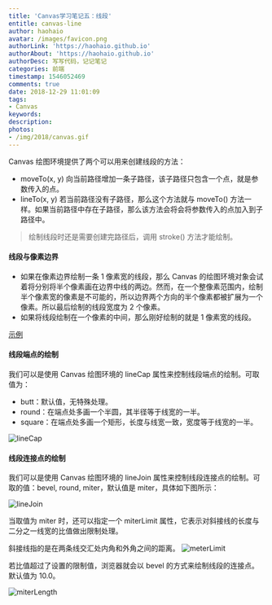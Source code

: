 ```yaml
---
title: 'Canvas学习笔记五：线段'
entitle: canvas-line
author: haohaio
avatar: /images/favicon.png
authorLink: 'https://haohaio.github.io'
authorAbout: 'https://haohaio.github.io'
authorDesc: 写写代码，记记笔记
categories: 前端
timestamp: 1546052469
comments: true
date: 2018-12-29 11:01:09
tags:
- Canvas
keywords:
description:
photos:
- /img/2018/canvas.gif
---
```


Canvas 绘图环境提供了两个可以用来创建线段的方法：

- moveTo(x, y)
  向当前路径增加一条子路径，该子路径只包含一个点，就是参数传入的点。
- lineTo(x, y)
  若当前路径没有子路径，那么这个方法就与 moveTo() 方法一样。如果当前路径中存在子路径，那么该方法会将会将参数传入的点加入到子路径中。

> 绘制线段时还是需要创建完路径后，调用 stroke() 方法才能绘制。

#### 线段与像素边界

- 如果在像素边界绘制一条 1 像素宽的线段，那么 Canvas 的绘图环境对象会试着将分别将半个像素画在边界中线的两边。然而，在一个整像素范围内，绘制半个像素宽的像素是不可能的，所以边界两个方向的半个像素都被扩展为一个像素。所以最后绘制的线段宽度为 2 个像素。
- 如果将线段绘制在一个像素的中间，那么刚好绘制的就是 1 像素宽的线段。

[示例](https://codepen.io/haohaio/pen/LMzmWP)

#### 线段端点的绘制

我们可以是使用 Canvas 绘图环境的 lineCap 属性来控制线段端点的绘制。可取值为：

- butt：默认值，无特殊处理。
- round：在端点处多画一个半圆，其半径等于线宽的一半。
- square：在端点处多画一个矩形，长度与线宽一致，宽度等于线宽的一半。

![lineCap](https://upload-images.jianshu.io/upload_images/1692994-5df1aadc7538c769.png)

#### 线段连接点的绘制

我们可以是使用 Canvas 绘图环境的 lineJoin 属性来控制线段连接点的绘制。可取的值：bevel, round, miter，默认值是 miter，具体如下图所示：

![lineJoin](https://upload-images.jianshu.io/upload_images/1692994-a85619d9ed578f91.png)

当取值为 miter 时，还可以指定一个 miterLimit 属性，它表示对斜接线的长度与二分之一线宽的比值做出限制处理。

斜接线指的是在两条线交汇处内角和外角之间的距离。
![meterLimit](https://upload-images.jianshu.io/upload_images/1692994-0130bd65e1f03d98.gif)

若比值超过了设置的限制值，浏览器就会以 bevel 的方式来绘制线段的连接点。默认值为 10.0。

![miterLength](https://upload-images.jianshu.io/upload_images/1692994-145648d3f4b937bf.gif)